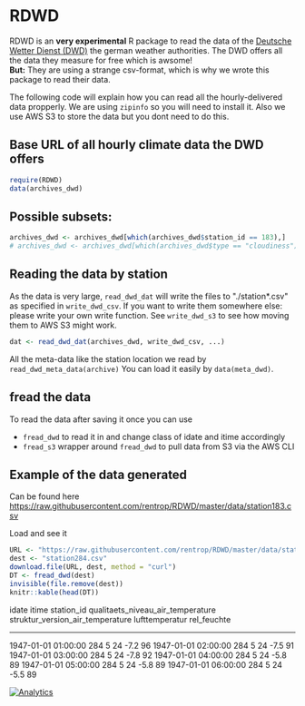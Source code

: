 # RDWD

RDWD is an __very experimental__ R package to read the data of the [Deutsche Wetter Dienst (DWD)](http://www.dwd.de/)
the german weather authorities.
The DWD offers all the data they measure for free which is awsome!  
__But:__ They are using a strange csv-format, which is why we wrote this package to read their data.

The following code will explain how you can read all the hourly-delivered data propperly.
We are using `zipinfo` so you will need to install it. Also we use AWS S3 to store the data but you dont need to do this.

## Base URL of all hourly climate data the DWD offers

```r
require(RDWD)
data(archives_dwd)
```

## Possible subsets:

```r
archives_dwd <- archives_dwd[which(archives_dwd$station_id == 183),]
# archives_dwd <- archives_dwd[which(archives_dwd$type == "cloudiness"),]
```

## Reading the data by station
As the data is very large, `read_dwd_dat` will write the files to "./station*.csv" as
specified in `write_dwd_csv`. If you want to write them somewhere else: 
please write your own write function. See `write_dwd_s3` to see how moving them to AWS S3 might work.

```r
dat <- read_dwd_dat(archives_dwd, write_dwd_csv, ...)
```

All the meta-data like the station location we read by `read_dwd_meta_data(archive)`
You can load it easily by `data(meta_dwd)`.

## fread the data
To read the data after saving it once you can use

* `fread_dwd` to read it in and change class of idate and itime accordingly
* `fread_s3` wrapper around `fread_dwd` to pull data from S3 via the AWS CLI

## Example of the data generated
Can be found here https://raw.githubusercontent.com/rentrop/RDWD/master/data/station183.csv

Load and see it





```r
URL <- "https://raw.githubusercontent.com/rentrop/RDWD/master/data/station284.csv"
dest <- "station284.csv"
download.file(URL, dest, method = "curl")
DT <- fread_dwd(dest)
invisible(file.remove(dest))
knitr::kable(head(DT))
```



idate            itime   station_id   qualitaets_niveau_air_temperature   struktur_version_air_temperature   lufttemperatur   rel_feuchte
-----------  ---------  -----------  ----------------------------------  ---------------------------------  ---------------  ------------
1947-01-01    01:00:00          284                                   5                                 24             -7.2            96
1947-01-01    02:00:00          284                                   5                                 24             -7.5            91
1947-01-01    03:00:00          284                                   5                                 24             -7.8            92
1947-01-01    04:00:00          284                                   5                                 24             -5.8            89
1947-01-01    05:00:00          284                                   5                                 24             -5.8            89
1947-01-01    06:00:00          284                                   5                                 24             -5.5            89




[![Analytics](https://ga-beacon.appspot.com/UA-56469723-1/rentrop/RDWD)](https://github.com/igrigorik/ga-beacon)
